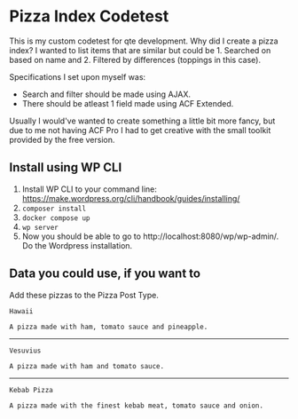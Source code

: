 # Pizza Index Codetest
This is my custom codetest for qte development. Why did I create a pizza index? I wanted to list items that are similar but could be 1. Searched on based on name and 2. Filtered by differences (toppings in this case).

Specifications I set upon myself was:
* Search and filter should be made using AJAX.
* There should be atleast 1 field made using ACF Extended.

Usually I would've wanted to create something a little bit more fancy, but due to me not having ACF Pro I had to get creative with the small toolkit provided by the free version.

## Install using WP CLI
1. Install WP CLI to your command line: https://make.wordpress.org/cli/handbook/guides/installing/
2. `composer install`
3. `docker compose up`
4. `wp server`
5. Now you should be able to go to http://localhost:8080/wp/wp-admin/. Do the Wordpress installation.

## Data you could use, if you want to
Add these pizzas to the Pizza Post Type.
```
Hawaii
```
```
A pizza made with ham, tomato sauce and pineapple.
```
---
```
Vesuvius
```
```
A pizza made with ham and tomato sauce.
```
---
```
Kebab Pizza
```
```
A pizza made with the finest kebab meat, tomato sauce and onion.
```
